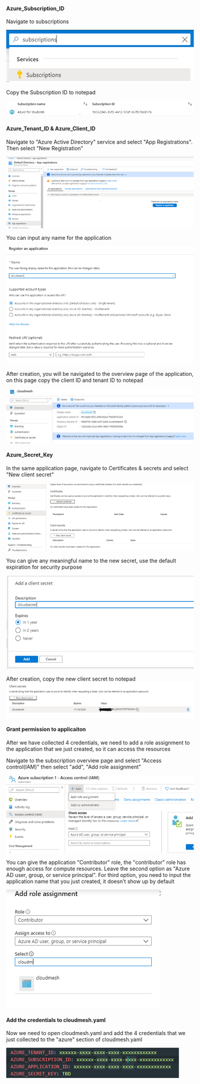 #### Azure_Subscription_ID
Navigate to subscriptions

![Navigate to Subs](images/image1.PNG)

Copy the Subscription ID to notepad

![sub ID](images/image2.PNG)

#### Azure_Tenant_ID & Azure_Client_ID
Navigate to "Azure Active Directory" service and select "App Registrations".
Then select "New Registration"

![app register](images/image3.PNG)

You can input any name for the application

![app creation](images/image4.PNG)

After creation, you will be navigated to the overview page of the application, on this page copy the client ID and tenant ID to notepad

![app overview](images/image5.PNG)

#### Azure_Secret_Key
In the same application page, navigate to Certificates & secrets and select "New client secret"

![cert and sec](images/image6.PNG)

You can give any meaningful name to the new secret, use the default expiration for security purpose

![add client secret](images/image7.PNG)

 After creation, copy the new client secret to notepad
 ![new client secret](images/image8.PNG)
 
#### Grant permission to applicaiton
After we have collected 4 credentials, 
we need to add a role assignment to the application that we just created, 
so it can access the resources

Navigate to the subscription overview page and select "Access control(IAM)"
then select "add", "Add role assignment"

![add role assignment](images/image9.PNG)

You can give the application "Contributor" role,
the "contributor" role has enough access for compute resources. 
Leave the second option as "Azure AD user, group, or service principal".
For third option, you need to input the application name that you just created,
it doesn't show up by default

![grant role assignment](images/image10.PNG)

#### Add the credentials to cloudmesh.yaml
Now we need to open cloudmesh.yaml and add the 4 credentials
that we just collected to the "azure" section of cloudmesh.yaml

![cloudmesh.yaml](images/image11.PNG)

